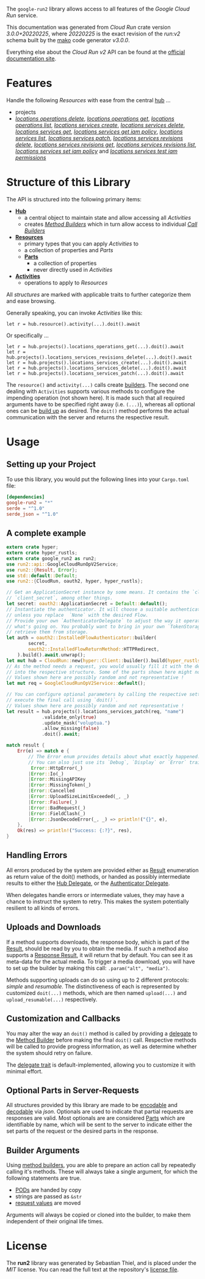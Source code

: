 <!---
DO NOT EDIT !
This file was generated automatically from 'src/mako/api/README.md.mako'
DO NOT EDIT !
-->
The `google-run2` library allows access to all features of the *Google Cloud Run* service.

This documentation was generated from *Cloud Run* crate version *3.0.0+20220225*, where *20220225* is the exact revision of the *run:v2* schema built by the [mako](http://www.makotemplates.org/) code generator *v3.0.0*.

Everything else about the *Cloud Run* *v2* API can be found at the
[official documentation site](https://cloud.google.com/run/).
# Features

Handle the following *Resources* with ease from the central [hub](https://docs.rs/google-run2/3.0.0+20220225/google_run2/CloudRun) ... 

* projects
 * [*locations operations delete*](https://docs.rs/google-run2/3.0.0+20220225/google_run2/api::ProjectLocationOperationDeleteCall), [*locations operations get*](https://docs.rs/google-run2/3.0.0+20220225/google_run2/api::ProjectLocationOperationGetCall), [*locations operations list*](https://docs.rs/google-run2/3.0.0+20220225/google_run2/api::ProjectLocationOperationListCall), [*locations services create*](https://docs.rs/google-run2/3.0.0+20220225/google_run2/api::ProjectLocationServiceCreateCall), [*locations services delete*](https://docs.rs/google-run2/3.0.0+20220225/google_run2/api::ProjectLocationServiceDeleteCall), [*locations services get*](https://docs.rs/google-run2/3.0.0+20220225/google_run2/api::ProjectLocationServiceGetCall), [*locations services get iam policy*](https://docs.rs/google-run2/3.0.0+20220225/google_run2/api::ProjectLocationServiceGetIamPolicyCall), [*locations services list*](https://docs.rs/google-run2/3.0.0+20220225/google_run2/api::ProjectLocationServiceListCall), [*locations services patch*](https://docs.rs/google-run2/3.0.0+20220225/google_run2/api::ProjectLocationServicePatchCall), [*locations services revisions delete*](https://docs.rs/google-run2/3.0.0+20220225/google_run2/api::ProjectLocationServiceRevisionDeleteCall), [*locations services revisions get*](https://docs.rs/google-run2/3.0.0+20220225/google_run2/api::ProjectLocationServiceRevisionGetCall), [*locations services revisions list*](https://docs.rs/google-run2/3.0.0+20220225/google_run2/api::ProjectLocationServiceRevisionListCall), [*locations services set iam policy*](https://docs.rs/google-run2/3.0.0+20220225/google_run2/api::ProjectLocationServiceSetIamPolicyCall) and [*locations services test iam permissions*](https://docs.rs/google-run2/3.0.0+20220225/google_run2/api::ProjectLocationServiceTestIamPermissionCall)




# Structure of this Library

The API is structured into the following primary items:

* **[Hub](https://docs.rs/google-run2/3.0.0+20220225/google_run2/CloudRun)**
    * a central object to maintain state and allow accessing all *Activities*
    * creates [*Method Builders*](https://docs.rs/google-run2/3.0.0+20220225/google_run2/client::MethodsBuilder) which in turn
      allow access to individual [*Call Builders*](https://docs.rs/google-run2/3.0.0+20220225/google_run2/client::CallBuilder)
* **[Resources](https://docs.rs/google-run2/3.0.0+20220225/google_run2/client::Resource)**
    * primary types that you can apply *Activities* to
    * a collection of properties and *Parts*
    * **[Parts](https://docs.rs/google-run2/3.0.0+20220225/google_run2/client::Part)**
        * a collection of properties
        * never directly used in *Activities*
* **[Activities](https://docs.rs/google-run2/3.0.0+20220225/google_run2/client::CallBuilder)**
    * operations to apply to *Resources*

All *structures* are marked with applicable traits to further categorize them and ease browsing.

Generally speaking, you can invoke *Activities* like this:

```Rust,ignore
let r = hub.resource().activity(...).doit().await
```

Or specifically ...

```ignore
let r = hub.projects().locations_operations_get(...).doit().await
let r = hub.projects().locations_services_revisions_delete(...).doit().await
let r = hub.projects().locations_services_create(...).doit().await
let r = hub.projects().locations_services_delete(...).doit().await
let r = hub.projects().locations_services_patch(...).doit().await
```

The `resource()` and `activity(...)` calls create [builders][builder-pattern]. The second one dealing with `Activities` 
supports various methods to configure the impending operation (not shown here). It is made such that all required arguments have to be 
specified right away (i.e. `(...)`), whereas all optional ones can be [build up][builder-pattern] as desired.
The `doit()` method performs the actual communication with the server and returns the respective result.

# Usage

## Setting up your Project

To use this library, you would put the following lines into your `Cargo.toml` file:

```toml
[dependencies]
google-run2 = "*"
serde = "^1.0"
serde_json = "^1.0"
```

## A complete example

```Rust
extern crate hyper;
extern crate hyper_rustls;
extern crate google_run2 as run2;
use run2::api::GoogleCloudRunOpV2Service;
use run2::{Result, Error};
use std::default::Default;
use run2::{CloudRun, oauth2, hyper, hyper_rustls};

// Get an ApplicationSecret instance by some means. It contains the `client_id` and 
// `client_secret`, among other things.
let secret: oauth2::ApplicationSecret = Default::default();
// Instantiate the authenticator. It will choose a suitable authentication flow for you, 
// unless you replace  `None` with the desired Flow.
// Provide your own `AuthenticatorDelegate` to adjust the way it operates and get feedback about 
// what's going on. You probably want to bring in your own `TokenStorage` to persist tokens and
// retrieve them from storage.
let auth = oauth2::InstalledFlowAuthenticator::builder(
        secret,
        oauth2::InstalledFlowReturnMethod::HTTPRedirect,
    ).build().await.unwrap();
let mut hub = CloudRun::new(hyper::Client::builder().build(hyper_rustls::HttpsConnector::with_native_roots()), auth);
// As the method needs a request, you would usually fill it with the desired information
// into the respective structure. Some of the parts shown here might not be applicable !
// Values shown here are possibly random and not representative !
let mut req = GoogleCloudRunOpV2Service::default();

// You can configure optional parameters by calling the respective setters at will, and
// execute the final call using `doit()`.
// Values shown here are possibly random and not representative !
let result = hub.projects().locations_services_patch(req, "name")
             .validate_only(true)
             .update_mask("voluptua.")
             .allow_missing(false)
             .doit().await;

match result {
    Err(e) => match e {
        // The Error enum provides details about what exactly happened.
        // You can also just use its `Debug`, `Display` or `Error` traits
         Error::HttpError(_)
        |Error::Io(_)
        |Error::MissingAPIKey
        |Error::MissingToken(_)
        |Error::Cancelled
        |Error::UploadSizeLimitExceeded(_, _)
        |Error::Failure(_)
        |Error::BadRequest(_)
        |Error::FieldClash(_)
        |Error::JsonDecodeError(_, _) => println!("{}", e),
    },
    Ok(res) => println!("Success: {:?}", res),
}

```
## Handling Errors

All errors produced by the system are provided either as [Result](https://docs.rs/google-run2/3.0.0+20220225/google_run2/client::Result) enumeration as return value of
the doit() methods, or handed as possibly intermediate results to either the 
[Hub Delegate](https://docs.rs/google-run2/3.0.0+20220225/google_run2/client::Delegate), or the [Authenticator Delegate](https://docs.rs/yup-oauth2/*/yup_oauth2/trait.AuthenticatorDelegate.html).

When delegates handle errors or intermediate values, they may have a chance to instruct the system to retry. This 
makes the system potentially resilient to all kinds of errors.

## Uploads and Downloads
If a method supports downloads, the response body, which is part of the [Result](https://docs.rs/google-run2/3.0.0+20220225/google_run2/client::Result), should be
read by you to obtain the media.
If such a method also supports a [Response Result](https://docs.rs/google-run2/3.0.0+20220225/google_run2/client::ResponseResult), it will return that by default.
You can see it as meta-data for the actual media. To trigger a media download, you will have to set up the builder by making
this call: `.param("alt", "media")`.

Methods supporting uploads can do so using up to 2 different protocols: 
*simple* and *resumable*. The distinctiveness of each is represented by customized 
`doit(...)` methods, which are then named `upload(...)` and `upload_resumable(...)` respectively.

## Customization and Callbacks

You may alter the way an `doit()` method is called by providing a [delegate](https://docs.rs/google-run2/3.0.0+20220225/google_run2/client::Delegate) to the 
[Method Builder](https://docs.rs/google-run2/3.0.0+20220225/google_run2/client::CallBuilder) before making the final `doit()` call. 
Respective methods will be called to provide progress information, as well as determine whether the system should 
retry on failure.

The [delegate trait](https://docs.rs/google-run2/3.0.0+20220225/google_run2/client::Delegate) is default-implemented, allowing you to customize it with minimal effort.

## Optional Parts in Server-Requests

All structures provided by this library are made to be [encodable](https://docs.rs/google-run2/3.0.0+20220225/google_run2/client::RequestValue) and 
[decodable](https://docs.rs/google-run2/3.0.0+20220225/google_run2/client::ResponseResult) via *json*. Optionals are used to indicate that partial requests are responses 
are valid.
Most optionals are are considered [Parts](https://docs.rs/google-run2/3.0.0+20220225/google_run2/client::Part) which are identifiable by name, which will be sent to 
the server to indicate either the set parts of the request or the desired parts in the response.

## Builder Arguments

Using [method builders](https://docs.rs/google-run2/3.0.0+20220225/google_run2/client::CallBuilder), you are able to prepare an action call by repeatedly calling it's methods.
These will always take a single argument, for which the following statements are true.

* [PODs][wiki-pod] are handed by copy
* strings are passed as `&str`
* [request values](https://docs.rs/google-run2/3.0.0+20220225/google_run2/client::RequestValue) are moved

Arguments will always be copied or cloned into the builder, to make them independent of their original life times.

[wiki-pod]: http://en.wikipedia.org/wiki/Plain_old_data_structure
[builder-pattern]: http://en.wikipedia.org/wiki/Builder_pattern
[google-go-api]: https://github.com/google/google-api-go-client

# License
The **run2** library was generated by Sebastian Thiel, and is placed 
under the *MIT* license.
You can read the full text at the repository's [license file][repo-license].

[repo-license]: https://github.com/Byron/google-apis-rsblob/main/LICENSE.md
